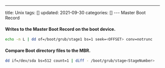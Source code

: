---
title: Unix
tags: []
updated: 2021-09-30
categories: []
--- Master Boot Record

#### Writes to the Master Boot Record on the boot device.
```bash
echo -n L | dd of=/boot/grub/stage1 bs=1 seek=<OFFSET> conv=notrunc
```

#### Compare Boot directory files to the MBR.
```bash
dd if=/dev/sda bs=512 count=1 | diff - /boot/grub/stage<StageNumber>
```